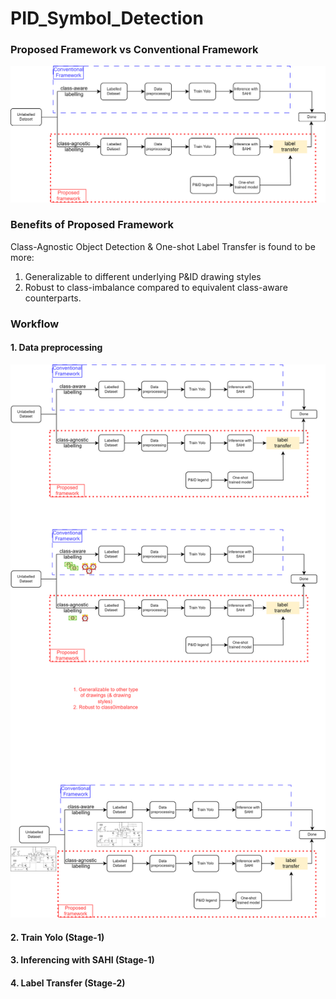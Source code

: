 # PID_Symbol_Detection

### Proposed Framework vs Conventional Framework
<img src="./media/overview.svg">

### Benefits of Proposed Framework
Class-Agnostic Object Detection & One-shot Label Transfer is found to be more:
1. Generalizable to different underlying P&ID drawing styles
2. Robust to class-imbalance
compared to equivalent class-aware counterparts.

### Workflow

#### 1. Data preprocessing
<img src="./media/overview3.svg">

#### 2. Train Yolo (Stage-1)

#### 3. Inferencing with SAHI (Stage-1)

#### 4. Label Transfer (Stage-2)
